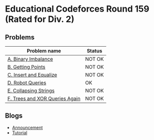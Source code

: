 # Educational Codeforces Round 159 (Rated for Div. 2)

## Problems

|Problem name|Status|
|------------|---------|
| [A. Binary Imbalance](problems/A._Binary_Imbalance.md)|NOT OK|
| [B. Getting Points](problems/B._Getting_Points.md)|NOT OK|
| [C. Insert and Equalize](problems/C._Insert_and_Equalize.md)|NOT OK|
| [D. Robot Queries](problems/D._Robot_Queries.md)|OK|
| [E. Collapsing Strings](problems/E._Collapsing_Strings.md)|NOT OK|
| [F. Trees and XOR Queries Again](problems/F._Trees_and_XOR_Queries_Again.md)|NOT OK|
## Blogs

- [Announcement](blogs/Announcement.md)
- [Tutorial](blogs/Tutorial.md)
